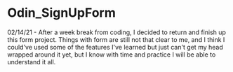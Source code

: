 # Odin_SignUpForm

02/14/21 - After a week break from coding, I decided to return and finish up this form project. Things with form are still not that clear to me, and I think I could've used some of the features I've learned but just can't get my head wrapped around it yet, but I know with time and practice I will be able to understand it all.